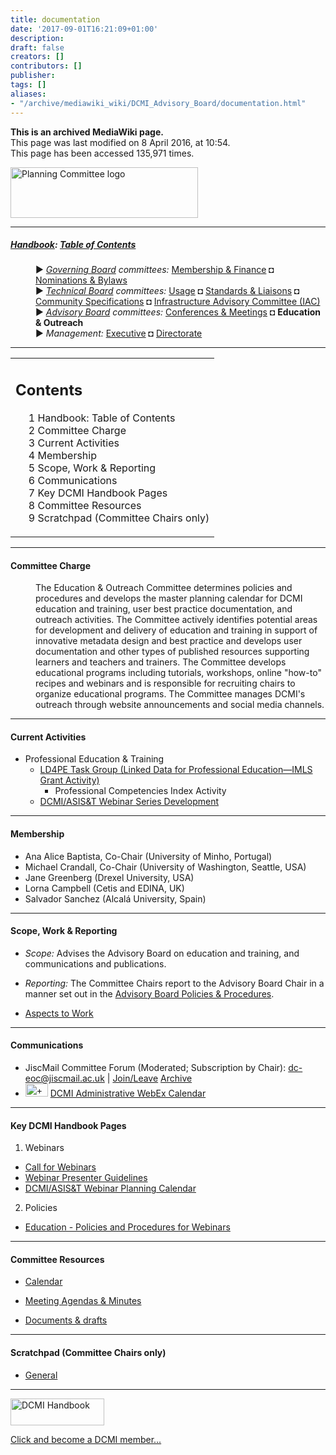 ```yaml
---
title: documentation
date: '2017-09-01T16:21:09+01:00'
description: 
draft: false
creators: []
contributors: []
publisher: 
tags: []
aliases:
- "/archive/mediawiki_wiki/DCMI_Advisory_Board/documentation.html"
---
```


 **This is an archived MediaWiki page.**  
This page was last modified on 8 April 2016, at 10:54.  
This page has been accessed 135,971 times.

[<img alt="Planning Committee logo" src="/archive/mediawiki_wiki/images/Ed_Comm.png" width="300" height="81">](/archive/mediawiki_wiki/images/Ed_Comm.png "Planning Committee logo")

* * *

##### [Handbook](/archive/mediawiki_wiki/DCMI_Handbook "DCMI Handbook"): [Table of Contents](/archive/mediawiki_wiki/DCMI_Handbook/ "DCMI Handbook") 
<dl>
<dd> ► <i><a href="/archive/mediawiki_wiki/DCMI_Governing_Board" title="DCMI Governing Board">Governing Board</a> committees:</i> <a href="/archive/mediawiki_wiki/DCMI_Governing_Board/finance" title="DCMI Governing Board/finance">Membership &amp; Finance</a> ◘ <a href="/archive/mediawiki_wiki/DCMI_Governing_Board/nominations" title="DCMI Governing Board/nominations">Nominations &amp; Bylaws</a> 
</dd>
<dd> ► <i><a href="/archive/mediawiki_wiki/DCMI_Technical_Board" title="DCMI Technical Board">Technical Board</a> committees:</i> <a href="/archive/mediawiki_wiki/DCMI_Technical_Board/usage" title="DCMI Technical Board/usage">Usage</a> ◘ <a href="/archive/mediawiki_wiki/DCMI_Technical_Board/standards" title="DCMI Technical Board/standards">Standards &amp; Liaisons</a> ◘ <a href="/archive/mediawiki_wiki/DCMI_Technical_Board/specifications" title="DCMI Technical Board/specifications">Community Specifications</a> ◘ <a href="/archive/mediawiki_wiki/DCMI_Technical_Board/infrastructure" title="DCMI Technical Board/infrastructure">Infrastructure Advisory Committee (IAC)</a>
</dd>
<dd> ► <i><a href="/archive/mediawiki_wiki/DCMI_Advisory_Board" title="DCMI Advisory Board">Advisory Board</a> committees:</i> <a href="/archive/mediawiki_wiki/DCMI_Advisory_Board/meetings" title="DCMI Advisory Board/meetings">Conferences &amp; Meetings</a> ◘ <strong class="selflink">Education &amp; Outreach</strong>
</dd>
<dd> ► <i>Management:</i> <a href="/archive/mediawiki_wiki/Exec_Committee" title="Exec Committee">Executive</a> ◘ <a href="/archive/mediawiki_wiki/Exec_Committee/directorate" title="Exec Committee/directorate">Directorate</a>
</dd>
</dl>

* * *

<table id="toc" class="toc">
  <tr>
    <td>
      <div id="toctitle">
        <h2>Contents</h2>
      </div>
      <ul>
        <li class="toclevel-1"><a href="#Handbook:_Table_of_Contents"><span class="tocnumber">1</span> <span class="toctext">Handbook: Table of Contents</span></a></li>
        <li class="toclevel-1 tocsection-1"><a href="#Committee_Charge"><span class="tocnumber">2</span> <span class="toctext">Committee Charge</span></a></li>
        <li class="toclevel-1 tocsection-2"><a href="#Current_Activities"><span class="tocnumber">3</span> <span class="toctext">Current Activities</span></a></li>
        <li class="toclevel-1 tocsection-3"><a href="#Membership"><span class="tocnumber">4</span> <span class="toctext">Membership</span></a></li>
        <li class="toclevel-1 tocsection-4"><a href="#Scope.2C_Work_.26_Reporting"><span class="tocnumber">5</span> <span class="toctext">Scope, Work &amp; Reporting</span></a></li>
        <li class="toclevel-1 tocsection-5"><a href="#Communications"><span class="tocnumber">6</span> <span class="toctext">Communications</span></a></li>
        <li class="toclevel-1 tocsection-6"><a href="#Key_DCMI_Handbook_Pages"><span class="tocnumber">7</span> <span class="toctext">Key DCMI Handbook Pages</span></a></li>
        <li class="toclevel-1 tocsection-7"><a href="#Committee_Resources"><span class="tocnumber">8</span> <span class="toctext">Committee Resources</span></a></li>
        <li class="toclevel-1 tocsection-8"><a href="#Scratchpad_.28Committee_Chairs_only.29"><span class="tocnumber">9</span> <span class="toctext">Scratchpad (Committee Chairs only)</span></a></li>
      </ul>
    </td>
  </tr>
</table>


* * *

#### Committee Charge 
<dl><dd> The Education &amp; Outreach Committee determines policies and procedures and develops the master planning calendar for DCMI education and training, user best practice documentation, and outreach activities. The Committee actively identifies potential areas for development and delivery of education and training in support of innovative metadata design and best practice and develops user documentation and other types of published resources supporting learners and teachers and trainers. The Committee develops educational programs including tutorials, workshops, online "how-to" recipes and webinars and is responsible for recruiting chairs to organize educational programs. The Committee manages DCMI's outreach through website announcements and social media channels.
</dd></dl>

* * *

#### Current Activities 

- Professional Education & Training
  - [LD4PE Task Group (Linked Data for Professional Education—IMLS Grant Activity)](/archive/mediawiki_wiki/Pet/ld4pe "Pet/ld4pe")
    - Professional Competencies Index Activity
  - [DCMI/ASIS&T Webinar Series Development](/archive/mediawiki_wiki/Pet/webinars "Pet/webinars")

* * *

#### Membership 

- Ana Alice Baptista, Co-Chair (University of Minho, Portugal)
- Michael Crandall, Co-Chair (University of Washington, Seattle, USA)
- Jane Greenberg (Drexel University, USA)
- Lorna Campbell (Cetis and EDINA, UK)
- Salvador Sanchez (Alcalá University, Spain)

* * *

#### Scope, Work & Reporting 

- _Scope:_ Advises the Advisory Board on education and training, and communications and publications.
- _Reporting:_ The Committee Chairs report to the Advisory Board Chair in a manner set out in the [Advisory Board Policies & Procedures](/index.php?title=DCMI_Advisory_Board/procedures&action=edit&redlink=1 "DCMI Advisory Board/procedures (page does not exist)").

- [Aspects to Work](/archive/mediawiki_wiki/DCMI_Advisory_Board/education/AspectsToWork "DCMI Advisory Board/education/AspectsToWork")

* * *

#### Communications 

- JiscMail Committee Forum (Moderated; Subscription by Chair): [dc-eoc@jiscmail.ac.uk](mailto:dc-eoc@jiscmail.ac.uk) | [Join/Leave](http://www.jiscmail.ac.uk/lists/dc-eoc.html) [Archive](http://www.jiscmail.ac.uk/cgi-bin/wa.exe?SUBED1=dc-eoc&A=1)
- [<img alt="+ symbol" src="/archive/mediawiki_wiki/images/Plus.jpg" width="36" height="21">](/archive/mediawiki_wiki/images/Plus.jpg "+ symbol") [DCMI Administrative WebEx Calendar](https://www.google.com/calendar/embed?title=DCMI%20WebEx%20Calendar&height=600&wkst=2&bgcolor=%23ff6600&src=99h1apmg3h74clla4ufl6a009g%40group.calendar.google.com&color=%23853104&ctz=America%2FNew_York)

* * *

#### Key DCMI Handbook Pages 

1. Webinars
  - [Call for Webinars](/archive/mediawiki_wiki/DCMI_Handbook/ASIST_Webinars/CallForWebinars "DCMI Handbook/ASIST Webinars/CallForWebinars")
  - [Webinar Presenter Guidelines](/archive/mediawiki_wiki/DCMI_Handbook/ASIST_Webinars "DCMI Handbook/ASIST Webinars")
  - [DCMI/ASIS&T Webinar Planning Calendar](/archive/mediawiki_wiki/DCMI_Handbook/ASIST_Webinars/calendar "DCMI Handbook/ASIST Webinars/calendar")
2. Policies
  - [Education - Policies and Procedures for Webinars](/archive/mediawiki_wiki/DCMI_Advisory_Board/webinarsPolicies "DCMI Advisory Board/webinarsPolicies")

* * *

#### Committee Resources 

- [Calendar](/archive/mediawiki_wiki/DCMI_Advisory_Board/education/calendar "DCMI Advisory Board/education/calendar")

- [Meeting Agendas & Minutes](/archive/mediawiki_wiki/DCMI_Advisory_Board/education/minutes "DCMI Advisory Board/education/minutes")

- [Documents & drafts](/archive/mediawiki_wiki/DCMI_Advisory_Board/education/documents "DCMI Advisory Board/education/documents")

* * *

#### Scratchpad (Committee Chairs only) 

- [General](/archive/mediawiki_wiki/DCMI_Advisory_Board/scratchpad/education "DCMI Advisory Board/scratchpad/education")

* * *

[<img alt="DCMI Handbook" src="/archive/mediawiki_wiki/images/Join_us-150.png" width="150" height="43">](/archive/mediawiki_wiki/images/Join_us-150.png "DCMI Handbook")

[Click and become a DCMI member...](http://dublincore.org/support/#individualMember)

